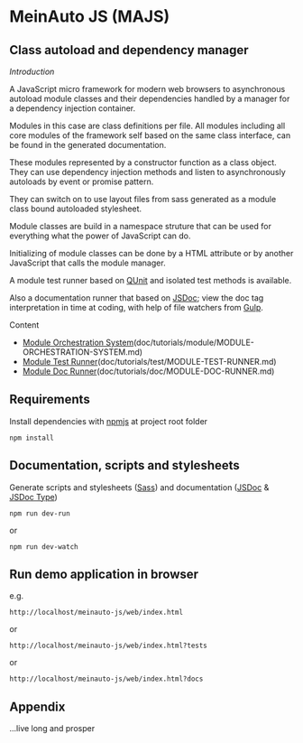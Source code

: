 # MeinAuto JS (MAJS)

## Class autoload and dependency manager

*Introduction*

A JavaScript micro framework for modern web browsers to asynchronous autoload 
module classes and their dependencies handled by a manager for a dependency injection container.

Modules in this case are class definitions per file. All modules including all core modules of the 
framework self based on the same class interface, can be found in the generated documentation.

These modules represented by a constructor function as a class object. They can use 
dependency injection methods and listen to asynchronously autoloads 
by event or promise pattern.

They can switch on to use layout files from sass generated as a 
module class bound autoloaded stylesheet.

Module classes are build in a namespace struture that can be used for 
everything what the power of JavaScript can do.

Initializing of module classes can be done by a HTML attribute or by 
another JavaScript that calls the module manager.

A module test runner based on [QUnit][qunit] and isolated test methods is available.

Also a documentation runner that based on [JSDoc][jsdoc]; view the doc tag interpretation 
in time at coding, with help of file watchers from [Gulp][gulp].

Content

* [Module Orchestration System][MOS](doc/tutorials/module/MODULE-ORCHESTRATION-SYSTEM.md)
* [Module Test Runner][MTR](doc/tutorials/test/MODULE-TEST-RUNNER.md)
* [Module Doc Runner][MDR](doc/tutorials/doc/MODULE-DOC-RUNNER.md)

## Requirements

Install dependencies with [npmjs][npmjs] at project root folder

    npm install

## Documentation, scripts and stylesheets

Generate scripts and stylesheets ([Sass][sass]) 
and documentation ([JSDoc][jsdoc] & [JSDoc Type][jsdoc-type])

    npm run dev-run

or

    npm run dev-watch

## Run demo application in browser

e.g.

    http://localhost/meinauto-js/web/index.html
    
or

    http://localhost/meinauto-js/web/index.html?tests

or

    http://localhost/meinauto-js/web/index.html?docs

## Appendix

...live long and prosper

[MOS]: https://github.com/xeroxzone/meinauto-js/blob/master/doc/tutorials/module/MODULE-ORCHESTRATION-SYSTEM.md
[MTR]: https://github.com/xeroxzone/meinauto-js/blob/master/doc/tutorials/test/MODULE-TEST-RUNNER.md
[MDR]: https://github.com/xeroxzone/meinauto-js/blob/master/doc/tutorials/doc/MODULE-DOC-RUNNER.md
[npmjs]: https://www.npmjs.com/
[gulp]: http://gulpjs.com/
[qunit]: https://qunitjs.com
[jsdoc]: http://usejsdoc.org/
[jsdoc-type]: http://usejsdoc.org/tags-type.html
[sass]: http://sass-lang.com/
